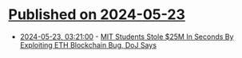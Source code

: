# [Published on 2024-05-23](index.md)

* [2024-05-23, 03:21:00](https://soylentnews.org/article.pl?sid=24/05/21/1043256&from=rss) - [MIT Students Stole $25M In Seconds By Exploiting ETH Blockchain Bug, DoJ Says ](https://soylentnews.org/article.pl?sid=24/05/21/1043256&from=rss)
